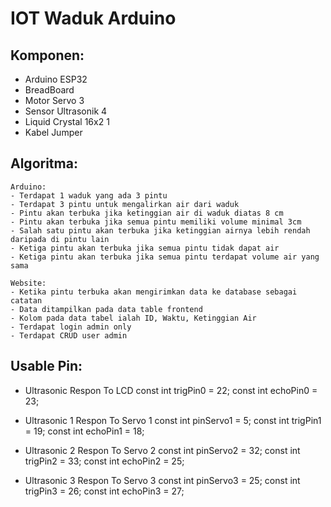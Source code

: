 # IOT Waduk Arduino


## Komponen:

- Arduino ESP32
- BreadBoard
- Motor Servo 3
- Sensor Ultrasonik 4
- Liquid Crystal 16x2 1
- Kabel Jumper


## Algoritma:

	Arduino:
	- Terdapat 1 waduk yang ada 3 pintu
	- Terdapat 3 pintu untuk mengalirkan air dari waduk
	- Pintu akan terbuka jika ketinggian air di waduk diatas 8 cm
	- Pintu akan terbuka jika semua pintu memiliki volume minimal 3cm
	- Salah satu pintu akan terbuka jika ketinggian airnya lebih rendah daripada di pintu lain
	- Ketiga pintu akan terbuka jika semua pintu tidak dapat air
	- Ketiga pintu akan terbuka jika semua pintu terdapat volume air yang sama

	Website:
	- Ketika pintu terbuka akan mengirimkan data ke database sebagai catatan
	- Data ditampilkan pada data table frontend
	- Kolom pada data tabel ialah ID, Waktu, Ketinggian Air
	- Terdapat login admin only 
	- Terdapat CRUD user admin 


## Usable Pin:
- Ultrasonic Respon To LCD
const int trigPin0 = 22;
const int echoPin0 = 23;

- Ultrasonic 1 Respon To Servo 1
const int pinServo1 = 5;
const int trigPin1 = 19;
const int echoPin1 = 18;

- Ultrasonic 2 Respon To Servo 2
const int pinServo2 = 32;
const int trigPin2 = 33;
const int echoPin2 = 25;

- Ultrasonic 3 Respon To Servo 3
const int pinServo3 = 25;
const int trigPin3 = 26;
const int echoPin3 = 27;
